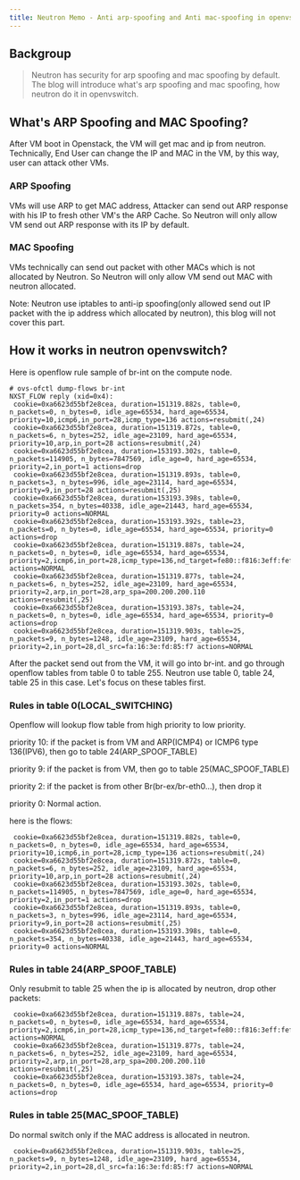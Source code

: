 ```yaml
---
title: Neutron Memo - Anti arp-spoofing and Anti mac-spoofing in openvswitch
---
```

## Backgroup

> Neutron has security for arp spoofing and mac spoofing by default. The blog will introduce what's arp spoofing and mac spoofing, how neutron do it in openvswitch.


## What's ARP Spoofing and MAC Spoofing?

After VM boot in Openstack, the VM will get mac and ip from neutron. Technically, End User can change the IP and MAC in the VM, by this way, user can attack other VMs. 


### ARP Spoofing

VMs will use ARP to get MAC address, Attacker can send out ARP response with his IP to fresh other VM's the ARP Cache. So Neutron will only allow VM send out ARP response with its IP by default.


### MAC Spoofing

VMs technically can send out packet with other MACs which is not allocated by Neutron. So Neutron will only allow VM send out MAC with neutron allocated.


Note:
Neutron use iptables to anti-ip spoofing(only allowed send out IP packet with the ip address which allocated by neutron), this blog will not cover this part. 


## How it works in neutron openvswitch?

Here is openflow rule sample of br-int on the compute node.

```
# ovs-ofctl dump-flows br-int
NXST_FLOW reply (xid=0x4):
 cookie=0xa6623d55bf2e8cea, duration=151319.882s, table=0, n_packets=0, n_bytes=0, idle_age=65534, hard_age=65534, priority=10,icmp6,in_port=28,icmp_type=136 actions=resubmit(,24)
 cookie=0xa6623d55bf2e8cea, duration=151319.872s, table=0, n_packets=6, n_bytes=252, idle_age=23109, hard_age=65534, priority=10,arp,in_port=28 actions=resubmit(,24)
 cookie=0xa6623d55bf2e8cea, duration=153193.302s, table=0, n_packets=114905, n_bytes=7847569, idle_age=0, hard_age=65534, priority=2,in_port=1 actions=drop
 cookie=0xa6623d55bf2e8cea, duration=151319.893s, table=0, n_packets=3, n_bytes=996, idle_age=23114, hard_age=65534, priority=9,in_port=28 actions=resubmit(,25)
 cookie=0xa6623d55bf2e8cea, duration=153193.398s, table=0, n_packets=354, n_bytes=40338, idle_age=21443, hard_age=65534, priority=0 actions=NORMAL
 cookie=0xa6623d55bf2e8cea, duration=153193.392s, table=23, n_packets=0, n_bytes=0, idle_age=65534, hard_age=65534, priority=0 actions=drop
 cookie=0xa6623d55bf2e8cea, duration=151319.887s, table=24, n_packets=0, n_bytes=0, idle_age=65534, hard_age=65534, priority=2,icmp6,in_port=28,icmp_type=136,nd_target=fe80::f816:3eff:fefd:85f7 actions=NORMAL
 cookie=0xa6623d55bf2e8cea, duration=151319.877s, table=24, n_packets=6, n_bytes=252, idle_age=23109, hard_age=65534, priority=2,arp,in_port=28,arp_spa=200.200.200.110 actions=resubmit(,25)
 cookie=0xa6623d55bf2e8cea, duration=153193.387s, table=24, n_packets=0, n_bytes=0, idle_age=65534, hard_age=65534, priority=0 actions=drop
 cookie=0xa6623d55bf2e8cea, duration=151319.903s, table=25, n_packets=9, n_bytes=1248, idle_age=23109, hard_age=65534, priority=2,in_port=28,dl_src=fa:16:3e:fd:85:f7 actions=NORMAL
```

After the packet send out from the VM, it will go into br-int. and go through openflow tables from table 0 to table 255. Neutron use table 0, table 24, table 25 in this case. Let's focus on these tables first.

### Rules in table 0(LOCAL_SWITCHING)

Openflow will lookup flow table from high priority to low priority. 

priority 10:
    if the packet is from VM and ARP(ICMP4) or ICMP6 type 136(IPV6), then go to table 24(ARP_SPOOF_TABLE)

priority 9:
    if the packet is from VM, then go to table 25(MAC_SPOOF_TABLE)

priority 2:
    if the packet is from other Br(br-ex/br-eth0...), then drop it

priority 0:
     Normal action.

here is the flows:

```
 cookie=0xa6623d55bf2e8cea, duration=151319.882s, table=0, n_packets=0, n_bytes=0, idle_age=65534, hard_age=65534, priority=10,icmp6,in_port=28,icmp_type=136 actions=resubmit(,24)
 cookie=0xa6623d55bf2e8cea, duration=151319.872s, table=0, n_packets=6, n_bytes=252, idle_age=23109, hard_age=65534, priority=10,arp,in_port=28 actions=resubmit(,24)
 cookie=0xa6623d55bf2e8cea, duration=153193.302s, table=0, n_packets=114905, n_bytes=7847569, idle_age=0, hard_age=65534, priority=2,in_port=1 actions=drop
 cookie=0xa6623d55bf2e8cea, duration=151319.893s, table=0, n_packets=3, n_bytes=996, idle_age=23114, hard_age=65534, priority=9,in_port=28 actions=resubmit(,25)
 cookie=0xa6623d55bf2e8cea, duration=153193.398s, table=0, n_packets=354, n_bytes=40338, idle_age=21443, hard_age=65534, priority=0 actions=NORMAL
```

### Rules in table 24(ARP_SPOOF_TABLE)

Only resubmit to table 25 when the ip is allocated by neutron, drop other packets:

```
 cookie=0xa6623d55bf2e8cea, duration=151319.887s, table=24, n_packets=0, n_bytes=0, idle_age=65534, hard_age=65534, priority=2,icmp6,in_port=28,icmp_type=136,nd_target=fe80::f816:3eff:fefd:85f7 actions=NORMAL
 cookie=0xa6623d55bf2e8cea, duration=151319.877s, table=24, n_packets=6, n_bytes=252, idle_age=23109, hard_age=65534, priority=2,arp,in_port=28,arp_spa=200.200.200.110 actions=resubmit(,25)
 cookie=0xa6623d55bf2e8cea, duration=153193.387s, table=24, n_packets=0, n_bytes=0, idle_age=65534, hard_age=65534, priority=0 actions=drop
```

### Rules in table 25(MAC_SPOOF_TABLE)

Do normal switch only if the MAC address is allocated in neutron.

```
 cookie=0xa6623d55bf2e8cea, duration=151319.903s, table=25, n_packets=9, n_bytes=1248, idle_age=23109, hard_age=65534, priority=2,in_port=28,dl_src=fa:16:3e:fd:85:f7 actions=NORMAL
```
